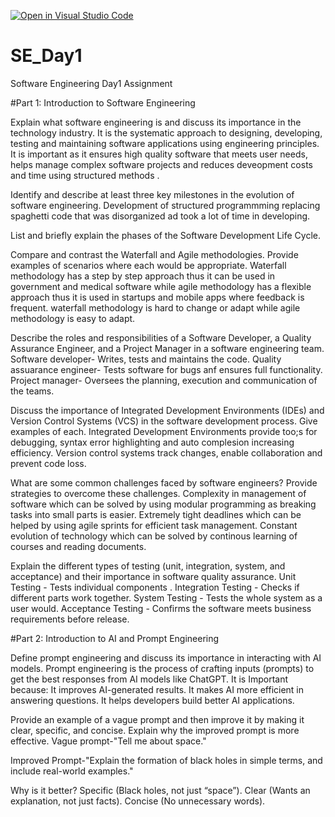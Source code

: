 [![Open in Visual Studio Code](https://classroom.github.com/assets/open-in-vscode-2e0aaae1b6195c2367325f4f02e2d04e9abb55f0b24a779b69b11b9e10269abc.svg)](https://classroom.github.com/online_ide?assignment_repo_id=18446798&assignment_repo_type=AssignmentRepo)
# SE_Day1
Software Engineering Day1 Assignment

#Part 1: Introduction to Software Engineering

Explain what software engineering is and discuss its importance in the technology industry.
It is the systematic approach to designing, developing, testing and maintaining software applications using engineering principles.
It is important as it ensures high quality software that meets user needs, helps manage complex software projects and reduces deveopment costs and time using structured methods . 

Identify and describe at least three key milestones in the evolution of software engineering.
Development of structured programmming replacing spaghetti code that was disorganized ad took a lot of time in developing.


List and briefly explain the phases of the Software Development Life Cycle.


Compare and contrast the Waterfall and Agile methodologies. Provide examples of scenarios where each would be appropriate.
Waterfall methodology has a step by step approach thus it can be used in government and medical software while agile methodology has a flexible approach thus it is used in startups and mobile apps where feedback is frequent.
waterfall methodology is hard to change or adapt while agile methodology is easy to adapt.

Describe the roles and responsibilities of a Software Developer, a Quality Assurance Engineer, and a Project Manager in a software engineering team.
Software developer- Writes, tests and maintains the code.
Quality assuarance engineer- Tests software for bugs anf ensures full functionality.
Project manager- Oversees the planning, execution and communication of the teams.

Discuss the importance of Integrated Development Environments (IDEs) and Version Control Systems (VCS) in the software development process. Give examples of each.
Integrated Development Environments provide too;s for debugging, syntax error highlighting and auto complesion increasing efficiency.
Version control systems track changes, enable collaboration and prevent code loss.

What are some common challenges faced by software engineers? Provide strategies to overcome these challenges.
Complexity in management of software which can be solved by using modular programming as breaking tasks into small parts is easier.
Extremely tight deadlines which can be helped by using agile sprints for efficient task management.
Constant evolution of technology which can be solved by continous learning of courses and reading documents.

Explain the different types of testing (unit, integration, system, and acceptance) and their importance in software quality assurance.
Unit Testing - Tests individual components .
Integration Testing - Checks if different parts work together.
System Testing - Tests the whole system as a user would.
Acceptance Testing - Confirms the software meets business requirements before release.

#Part 2: Introduction to AI and Prompt Engineering


Define prompt engineering and discuss its importance in interacting with AI models.
Prompt engineering is the process of crafting inputs (prompts) to get the best responses from AI models like ChatGPT.
It is Important because:
It improves AI-generated results.
It makes AI more efficient in answering questions.
It helps developers build better AI applications.

Provide an example of a vague prompt and then improve it by making it clear, specific, and concise. Explain why the improved prompt is more effective.
Vague prompt-"Tell me about space."

Improved Prompt-"Explain the formation of black holes in simple terms, and include real-world examples."

Why is it better?
Specific (Black holes, not just “space”).
Clear (Wants an explanation, not just facts).
Concise (No unnecessary words).

